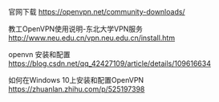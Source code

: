 官网下载
https://openvpn.net/community-downloads/


教工OpenVPN使用说明-东北大学VPN服务
http://www.neu.edu.cn/vpn.neu.edu.cn/install.htm


openvn 安装和配置
https://blog.csdn.net/qq_42427109/article/details/109616634


如何在Windows 10上安装和配置OpenVPN
https://zhuanlan.zhihu.com/p/525197398